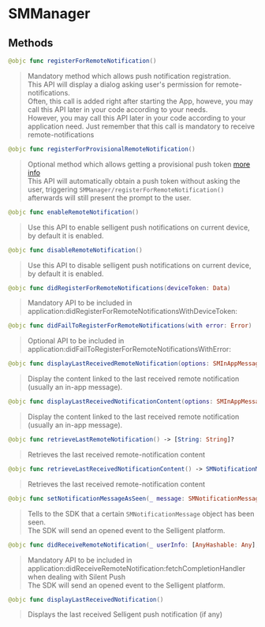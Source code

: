 # SMManager

## Methods
```swift
@objc func registerForRemoteNotification()
```

>Mandatory method which allows push notification registration.<br/>This API will display a dialog asking user's permission for remote-notifications.<br/>Often, this call is added right after starting the App, howeve, you may call this API later in your code according to your needs.<br/>However, you may call this API later in your code according to your application need. Just remember that this call is mandatory to receive remote-notifications

```swift
@objc func registerForProvisionalRemoteNotification()
```

>Optional method which allows getting a provisional push token [more info](https://developer.apple.com/documentation/usernotifications/asking_permission_to_use_notifications)<br/>This API will automatically obtain a push token without asking the user, triggering ``SMManager/registerForRemoteNotification()`` afterwards will still present the prompt to the user.

```swift
@objc func enableRemoteNotification()
```

>Use this API to enable selligent push notifications on current device, by default it is enabled.<br/>

```swift
@objc func disableRemoteNotification()
```

>Use this API to disable selligent push notifications on current device, by default it is enabled.<br/>

```swift
@objc func didRegisterForRemoteNotifications(deviceToken: Data)
```

>Mandatory API to be included in application:didRegisterForRemoteNotificationsWithDeviceToken:<br/>

```swift
@objc func didFailToRegisterForRemoteNotifications(with error: Error)
```

>Optional API to be included in application:didFailToRegisterForRemoteNotificationsWithError:<br/>

```swift
@objc func displayLastReceivedRemoteNotification(options: SMInAppMessageStyleOptions? = nil)
```

>Display the content linked to the last received remote notification (usually an in-app message).<br/> 

```swift
@objc func displayLastReceivedNotificationContent(options: SMInAppMessageStyleOptions? = nil)
```

>Display the content linked to the last received remote notification (usually an in-app message).<br/> 

```swift
@objc func retrieveLastRemoteNotification() -> [String: String]?
```

>Retrieves the last received remote-notification content<br/>

```swift
@objc func retrieveLastReceivedNotificationContent() -> SMNotificationMessage?
```

>Retrieves the last received remote-notification content<br/>

```swift
@objc func setNotificationMessageAsSeen(_ message: SMNotificationMessage)
```

>Tells to the SDK that a certain ``SMNotificationMessage`` object has been seen.<br/>The SDK will send an opened event to the Selligent platform.<br/>

```swift
@objc func didReceiveRemoteNotification(_ userInfo: [AnyHashable: Any], completionHandler: ((UIBackgroundFetchResult) -> Void)?)
```

>Mandatory API to be included in application:didReceiveRemoteNotification:fetchCompletionHandler when dealing with Silent Push<br/>The SDK will send an opened event to the Selligent platform.<br/>

```swift
@objc func displayLastReceivedNotification()
```

>Displays the last received Selligent push notification (if any)<br/>
